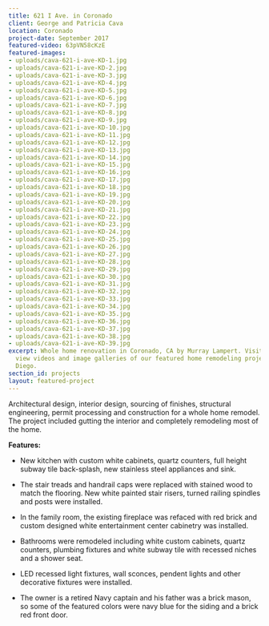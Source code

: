 ```yaml
---
title: 621 I Ave. in Coronado
client: George and Patricia Cava
location: Coronado
project-date: September 2017
featured-video: 63pVN58cKzE
featured-images:
- uploads/cava-621-i-ave-KD-1.jpg
- uploads/cava-621-i-ave-KD-2.jpg
- uploads/cava-621-i-ave-KD-3.jpg
- uploads/cava-621-i-ave-KD-4.jpg
- uploads/cava-621-i-ave-KD-5.jpg
- uploads/cava-621-i-ave-KD-6.jpg
- uploads/cava-621-i-ave-KD-7.jpg
- uploads/cava-621-i-ave-KD-8.jpg
- uploads/cava-621-i-ave-KD-9.jpg
- uploads/cava-621-i-ave-KD-10.jpg
- uploads/cava-621-i-ave-KD-11.jpg
- uploads/cava-621-i-ave-KD-12.jpg
- uploads/cava-621-i-ave-KD-13.jpg
- uploads/cava-621-i-ave-KD-14.jpg
- uploads/cava-621-i-ave-KD-15.jpg
- uploads/cava-621-i-ave-KD-16.jpg
- uploads/cava-621-i-ave-KD-17.jpg
- uploads/cava-621-i-ave-KD-18.jpg
- uploads/cava-621-i-ave-KD-19.jpg
- uploads/cava-621-i-ave-KD-20.jpg
- uploads/cava-621-i-ave-KD-21.jpg
- uploads/cava-621-i-ave-KD-22.jpg
- uploads/cava-621-i-ave-KD-23.jpg
- uploads/cava-621-i-ave-KD-24.jpg
- uploads/cava-621-i-ave-KD-25.jpg
- uploads/cava-621-i-ave-KD-26.jpg
- uploads/cava-621-i-ave-KD-27.jpg
- uploads/cava-621-i-ave-KD-28.jpg
- uploads/cava-621-i-ave-KD-29.jpg
- uploads/cava-621-i-ave-KD-30.jpg
- uploads/cava-621-i-ave-KD-31.jpg
- uploads/cava-621-i-ave-KD-32.jpg
- uploads/cava-621-i-ave-KD-33.jpg
- uploads/cava-621-i-ave-KD-34.jpg
- uploads/cava-621-i-ave-KD-35.jpg
- uploads/cava-621-i-ave-KD-36.jpg
- uploads/cava-621-i-ave-KD-37.jpg
- uploads/cava-621-i-ave-KD-38.jpg
- uploads/cava-621-i-ave-KD-39.jpg
excerpt: Whole home renovation in Coronado, CA by Murray Lampert. Visit online to
  view videos and image galleries of our featured home remodeling projects in San
  Diego.
section_id: projects
layout: featured-project
---
```


Architectural design, interior design, sourcing of finishes, structural engineering, permit processing and construction for a whole home remodel. The project included gutting the interior and completely remodeling most of the home.

**Features:**

- New kitchen with custom white cabinets, quartz counters, full height subway tile back-splash, new stainless steel appliances and sink.

- The stair treads and handrail caps were replaced with stained wood to match the flooring. New white painted stair risers, turned railing spindles and posts were installed.

- In the family room, the existing fireplace was refaced with red brick and custom designed white entertainment center cabinetry was installed.

- Bathrooms were remodeled including white custom cabinets, quartz counters, plumbing fixtures and white subway tile with recessed niches and a shower seat.

- LED recessed light fixtures, wall sconces, pendent lights and other decorative fixtures were installed.

- The owner is a retired Navy captain and his father was a brick mason, so some of the featured colors were navy blue for the siding and a brick red front door.
